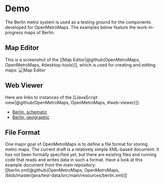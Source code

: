 # Demo
The Berlin metro system is used as a testing ground for the components developed
for OpenMetroMaps. The examples below feature the work-in-progress maps of
Berlin.

## Map Editor
This is a screenshot of the
[[Map Editor|@github(OpenMetroMaps, OpenMetroMaps, #desktop-tools)]],
which is used for creating and editing maps:
<img alt="Map Editor" class="img-responsive" src="images/map-editor.png">

## Web Viewer
Here are links to instances of the
[[JavaScript view|@github(OpenMetroMaps, OpenMetroMaps, #web-viewer)]]:
* [Berlin, schematic](http://demo.openmetromaps.org/schematic.html)
* [Berlin, geographic](http://demo.openmetromaps.org/geographic.html)

## File Format
One major goal of OpenMetroMaps is to define a file format for storing metro
maps. The current draft is a relatively simple XML-based document.
It has not been formally specified yet, but there are existing files and
running code that reads and writes data in such a format.
Have a look at this example document from the main repository:
[[berlin.xml|@github(OpenMetroMaps, OpenMetroMaps,
/blob/master/java/test-data/src/main/resources/berlin.xml)]]